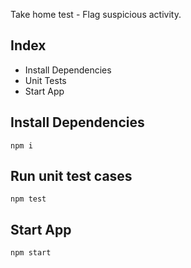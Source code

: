Take home test - Flag suspicious activity.

## Index
* Install Dependencies
* Unit Tests
* Start App

## Install Dependencies
```
npm i
```

## Run unit test cases

```
npm test
```


## Start App

```
npm start
```

